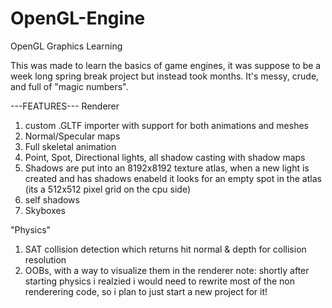 # OpenGL-Engine
OpenGL Graphics Learning

This was made to learn the basics of game engines, it was suppose to be a week long spring break project but instead took months. It's messy, crude, and full of "magic numbers".

---FEATURES---
Renderer
  1) custom .GLTF importer with support for both animations and meshes
  2) Normal/Specular maps
  3) Full skeletal animation
  4) Point, Spot, Directional lights, all shadow casting with shadow maps
  5) Shadows are put into an 8192x8192 texture atlas, when a new light is created and has shadows enabeld it looks for an empty spot in the atlas (its a 512x512 pixel grid on the cpu side)
  6) self shadows
  7) Skyboxes

"Physics"
1) SAT collision detection which returns hit normal & depth for collision resolution
2) OOBs, with a way to visualize them in the renderer
note: shortly after starting physics i realzied i would need to rewrite most of the non renderering code, so i plan to just start a new project for it!


[](https://github.com/nhaselton/OpenGL-Engine/assets/56526077/ad0d6644-edc2-479f-a364-15c97a76fb2d)
[](https://github.com/nhaselton/OpenGL-Engine/assets/56526077/4ae349ab-ed1d-4c25-b05c-0f84a6e42986)
[](https://github.com/nhaselton/OpenGL-Engine/assets/56526077/923bf03f-092c-46c2-b32b-489d44c1a9c4)
